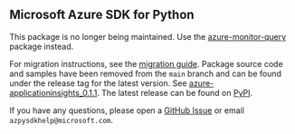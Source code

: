 ## Microsoft Azure SDK for Python

This package is no longer being maintained. Use the [azure-monitor-query](https://pypi.org/project/azure-monitor-query/) package instead.

For migration instructions, see the [migration guide](https://aka.ms/azsdk/python/migrate/ai-to-monitor-query).
Package source code and samples have been removed from the `main` branch and can be found under the release tag for the latest version. See [azure-applicationinsights_0.1.1](https://github.com/Azure/azure-sdk-for-python/tree/azure-applicationinsights_0.1.1/sdk/applicationinsights/azure-applicationinsights). The latest release can be found on [PyPI](https://pypi.org/project/azure-applicationinsights/).

If you have any questions, please open a [GitHub Issue](https://github.com/Azure/azure-sdk-for-python/issues) or email `azpysdkhelp@microsoft.com`.
